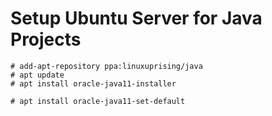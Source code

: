 # Setup Ubuntu Server for Java Projects

```console
# add-apt-repository ppa:linuxuprising/java
# apt update
# apt install oracle-java11-installer

# apt install oracle-java11-set-default
```
